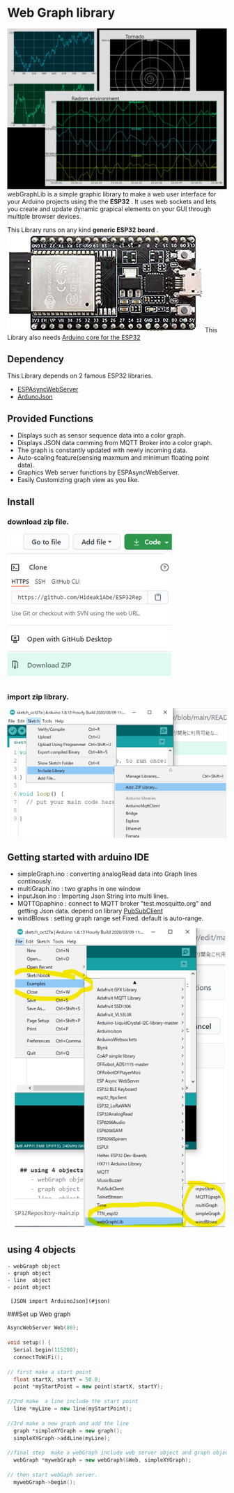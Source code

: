 # Web Graph library
![webGraphLib](https://github.com/HideakiAbe/ESP32Repository/blob/main/doc/sampleGraph.png)
webGraphLib is a simple graphic library to make a web user interface for your Arduino projects using the  the **ESP32** . It uses web sockets and lets you create and update dynamic grapical elements on your GUI through multiple browser devices.

This Library runs on any kind  **generic ESP32 board** .
![ESP32](https://github.com/HideakiAbe/ESP32Repository/blob/main/doc/ESP32.jpg) 
This Library also needs [Arduino core for the ESP32](https://github.com/espressif/arduino-esp32#installation-instructions)
##  Dependency
This Library depends on 2 famous ESP32 libraries.
- [ESPAsyncWebServer](https://github.com/me-no-dev/ESPAsyncWebServer)
- [ArdunoJson](https://github.com/bblanchon/ArduinoJson)

##  Provided Functions
- Displays such as sensor sequence data into a color graph.
- Displays JSON data comming from MQTT Broker into a color graph.
- The graph is constantly updated with newly incoming data.
- Auto-scaling feature(sensing maxmum and minimum floating point data).
- Graphics Web server functions by ESPAsyncWebServer.
- Easily Customizing graph view as you like.

##  Install 

### download zip file.

![download zip file](https://github.com/HideakiAbe/ESP32Repository/blob/main/doc/zipDwonload.png)


### import zip library.

![import zip library](https://github.com/HideakiAbe/ESP32Repository/blob/main/doc/EzipLibimport.png)



## Getting started with arduino IDE 
- simpleGraph.ino  :  converting analogRead data into Graph lines continously. 
- multiGraph.ino   :  two graphs in one window 
- inputJson.ino    :  Importing Json String  into multi lines.
- MQTTGpaphino     :  connect to MQTT broker "test.mosquitto.org" and getting Json data. depend on library [PubSubClient](https://github.com/knolleary/pubsubclient)
- windBlows     :  setting graph range set Fixed.  default is auto-range.


![start](https://github.com/HideakiAbe/ESP32Repository/blob/main/doc/Startsample.png)


 ## using 4 objects
    - webGraph object
    - graph object
    - line  object
    - point object
    
     [JSON import ArduinoJson](#json)
 
###Set up Web graph
```cpp
AsyncWebServer Web(80);

void setup() {
  Serial.begin(115200);
  connectToWiFi();

// first make a start point
  float startX, startY = 50.0;
  point *myStartPoint = new point(startX, startY);

//2nd make  a line include the start point
  line *myLine = new line(myStartPoint);

//3rd make a new graph and add the line
  graph *simpleXYGraph = new graph();
  simpleXYGraph->addLine(myLine);

//final step  make a webGraph include web server object and graph object
  webGraph *mywebGraph = new webGraph(&Web, simpleXYGraph);

// then start webGaph server.
  mywebGraph->begin();

```
